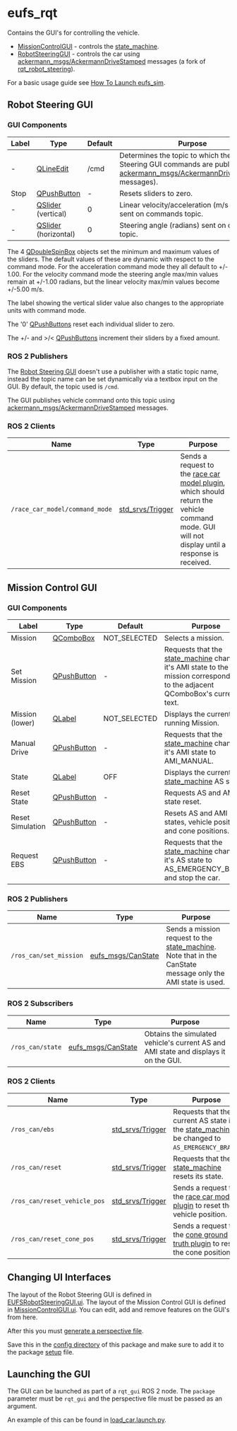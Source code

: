 # eufs_rqt

Contains the GUI's for controlling the vehicle.
- [MissionControlGUI](./src/eufs_rqt/MissionControlGUI.py) - controls the [state_machine](../eufs_plugins/gazebo_race_car_model/src/state_machine.cpp).
- [RobotSteeringGUI](./src/eufs_rqt/EUFSRobotSteeringGUI.py) - controls the car using [ackermann_msgs/AckermannDriveStamped](http://docs.ros.org/en/jade/api/ackermann_msgs/html/msg/AckermannDriveStamped.html) messages (a fork of [rqt_robot_steering](https://github.com/ros-visualization/rqt_robot_steering)).

For a basic usage guide see [How To Launch eufs_sim](https://gitlab.com/eufs/eufs_sim/-/wikis/Simulation/How-To-Launch-eufs_sim).

## Robot Steering GUI

### GUI Components

| Label | Type | Default | Purpose |
| ----- | ---- | ------- | ------- |
| -    | [QLineEdit](https://doc.qt.io/qt-5/qlineedit.html)              | /cmd | Determines the topic to which the Robot Steering GUI commands are published (as [ackermann_msgs/AckermannDriveStamped](http://docs.ros.org/en/jade/api/ackermann_msgs/html/msg/AckermannDriveStamped.html) messages). |
| Stop | [QPushButton](https://doc.qt.io/qt-5/qpushbutton.html)          | -            | Resets sliders to zero. |
| -    | [QSlider](https://doc.qt.io/qt-5/qslider.html) (vertical)       | 0            | Linear velocity/acceleration (m/s or m/s^2) sent on commands topic. |
| -    | [QSlider](https://doc.qt.io/qt-5/qslider.html) (horizontal)     | 0            | Steering angle (radians) sent on commands topic. |

The 4 [QDoubleSpinBox](https://doc.qt.io/qt-5/qdoublespinbox.html) objects set the minimum and maximum values of the sliders.
The default values of these are dynamic with respect to the command mode. For the acceleration command mode they all default to +/- 1.00.
For the velocity command mode the steering angle max/min values remain at +/-1.00 radians, but the linear velocity max/min values become +/-5.00 m/s.

The label showing the vertical slider value also changes to the appropriate units with command mode.

The '0' [QPushButtons](https://doc.qt.io/qt-5/qpushbutton.html) reset each individual slider to zero.

The +/- and >/< [QPushButtons](https://doc.qt.io/qt-5/qpushbutton.html) increment their sliders by a fixed amount.

### ROS 2 Publishers

The [Robot Steering GUI](./src/eufs_rqt/EUFSRobotSteeringGUI.py) doesn't use a publisher with a static topic name, instead the topic name can be set dynamically via a textbox input on the GUI.
By default, the topic used is `/cmd`.

The GUI publishes vehicle command onto this topic using [ackermann_msgs/AckermannDriveStamped](http://docs.ros.org/en/jade/api/ackermann_msgs/html/msg/AckermannDriveStamped.html) messages.

### ROS 2 Clients

| Name | Type | Purpose |
| ---- | ---- | ------- |
| `/race_car_model/command_mode` | [std_srvs/Trigger](http://docs.ros.org/en/melodic/api/std_srvs/html/srv/Trigger.html) | Sends a request to the [race car model plugin](../eufs_plugins/gazebo_race_car_model/src/gazebo_ros_race_car_model.cpp), which should return the vehicle command mode. GUI will not display until a response is received. |

## Mission Control GUI

### GUI Components

| Label | Type | Default | Purpose |
| ----- | ---- | ------- | ------- |
| Mission          | [QComboBox](https://doc.qt.io/qt-5/qcombobox.html)     | NOT_SELECTED | Selects a mission. |
| Set Mission      | [QPushButton](https://doc.qt.io/qt-5/qpushbutton.html) | -            | Requests that the [state_machine](../eufs_plugins/gazebo_race_car_model/src/state_machine.cpp) changes it's AMI state to the mission corresponding to the adjacent QComboBox's current text. |
| Mission (lower)  | [QLabel](https://doc.qt.io/qt-5/qlabel.html)           | NOT_SELECTED | Displays the current running Mission. |
| Manual Drive     | [QPushButton](https://doc.qt.io/qt-5/qpushbutton.html) | -            | Requests that the [state_machine](../eufs_plugins/gazebo_race_car_model/src/state_machine.cpp) changes it's AMI state to AMI_MANUAL. |
| State            | [QLabel](https://doc.qt.io/qt-5/qlabel.html)           | OFF          | Displays the current [state_machine](../eufs_plugins/gazebo_race_car_model/src/state_machine.cpp) AS state. |
| Reset State      | [QPushButton](https://doc.qt.io/qt-5/qpushbutton.html) | -            | Requests AS and AMI state reset. |
| Reset Simulation | [QPushButton](https://doc.qt.io/qt-5/qpushbutton.html) | -            | Resets AS and AMI states, vehicle position and cone positions. |
| Request EBS      | [QPushButton](https://doc.qt.io/qt-5/qpushbutton.html) | -            | Requests that the [state_machine](../eufs_plugins/gazebo_race_car_model/src/state_machine.cpp) changes it's AS state to AS_EMERGENCY_BRAKE and stop the car.|

### ROS 2 Publishers

| Name | Type | Purpose |
| ---- | ---- | ------- |
| `/ros_can/set_mission` | [eufs_msgs/CanState](https://gitlab.com/eufs/eufs_msgs/-/blob/ros2/msg/CanState.msg) | Sends a mission request to the [state_machine](../eufs_plugins/gazebo_race_car_model/src/state_machine.cpp). Note that in the CanState message only the AMI state is used. |

### ROS 2 Subscribers

| Name | Type | Purpose |
| ---- | ---- | ------- |
| `/ros_can/state` | [eufs_msgs/CanState](https://gitlab.com/eufs/eufs_msgs/-/blob/ros2/msg/CanState.msg) | Obtains the simulated vehicle's current AS and AMI state and displays it on the GUI. |

### ROS 2 Clients

| Name | Type | Purpose |
| ---- | ---- | ------- |
| `/ros_can/ebs`               | [std_srvs/Trigger](http://docs.ros.org/en/melodic/api/std_srvs/html/srv/Trigger.html) | Requests that the current AS state in the [state_machine](../eufs_plugins/gazebo_race_car_model/src/state_machine.cpp) be changed to `AS_EMERGENCY_BRAKE`. |
| `/ros_can/reset`             | [std_srvs/Trigger](http://docs.ros.org/en/melodic/api/std_srvs/html/srv/Trigger.html) | Requests that the [state_machine](../eufs_plugins/gazebo_race_car_model/src/state_machine.cpp) resets its state. |
| `/ros_can/reset_vehicle_pos` | [std_srvs/Trigger](http://docs.ros.org/en/melodic/api/std_srvs/html/srv/Trigger.html) | Sends a request to the [race car model plugin](../eufs_plugins/gazebo_race_car_model/src/gazebo_ros_race_car_model.cpp) to reset the vehicle position. |
| `/ros_can/reset_cone_pos`    | [std_srvs/Trigger](http://docs.ros.org/en/melodic/api/std_srvs/html/srv/Trigger.html) | Sends a request to the [cone ground truth plugin](../eufs_plugins/gazebo_cone_ground_truth/src/gazebo_cone_ground_truth.cpp) to reset the cone position. |

## Changing UI Interfaces

The layout of the Robot Steering GUI is defined in [EUFSRobotSteeringGUI.ui](./resource/EUFSRobotSteeringGUI.ui).
The layout of the Mission Control GUI is defined in [MissionControlGUI.ui](./resource/MissionControlGUI.ui).
You can edit, add and remove features on the GUI's from here.

After this you must [generate a perspective file](https://www.clearpathrobotics.com/assets/guides/kinetic/ros/Creating%20RQT%20Dashboard.html).

Save this in the [config directory](./config) of this package and make sure to add it to the package [setup](./setup.py) file.

## Launching the GUI

The GUI can be launched as part of a `rqt_gui` ROS 2 node. The `package` parameter must be `rqt_gui` and the perspective file must be passed as an argument.

An example of this can be found in [load_car.launch.py](../eufs_racecar/launch/load_car.launch.py).
